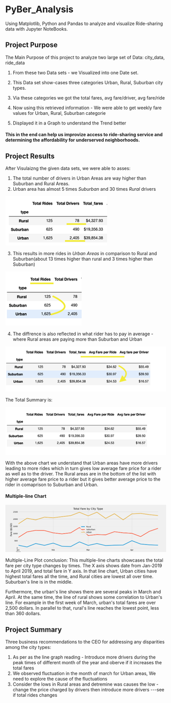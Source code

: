 # PyBer_Analysis

Using Matplotlib, Python and Pandas to analyze and visualize Ride-sharing data with Jupyter NoteBooks.

## Project Purpose

The Main Purpose of this project to analyze two large set of Data: city_data, ride_data

1. From these two Data sets - we Visualized into one Date set.

2. This Data set show-cases three categories Urban, Rural, Suburban city types.

3. Via these categories we got the total fares, avg fare/driver, avg fare/ride

4. Now using this retrieved information - We were able to get weekly fare values for Urban, Rural, Suburban categorie

5. Displayed it in a Graph to understand the Trend better

#### This in the end can help us improvize access to ride-sharing service and determining the affordability for underserved neighborhoods.

## Project Results

After Visulaizng the given data sets, we were able to asses:

1. The total number of drivers in Urban Areas are way higher than Suburban and Rural Areas.
2. Urban area has almost 5 times *Suburban* and 30 times *Rural* drivers

![Drivers.png](/analysis/Drivers.png)


3. This results in more rides in *Urban Areas* in comparison to Rural and Suburban(about 13 times higher than rural and 3 times higher than Suburban)

![](/analysis/Rides.png)

4. The diffrence is also reflected in what rider has to pay in average - where Rural areas are paying more than Suburban and Urban

![](/analysis/Fare.png)

The Total Summary is:

![](/analysis/Total_summary.png)


With the above chart we understand that Urban areas have more drivers leading to more rides which in turn gives low average fare price for a rider as well as to the driver.
The Rural areas are in the bottom of the list with higher average fare price to a rider but it gives better average price to the rider in comaprison to Suburban and Urban.

#### Multiple-line Chart

![](/analysis/Challenge_fig.png)

Multiple-Line Plot conclusion:
This multiple-line charts showcases the total fare per city type changes by times. The X axis shows date from Jan-2019 to April 2019, and total fare in Y axis. In that line chart, Urban cities have highest total fares all the time, and Rural cities are lowest all over time. Suburban's line is in the middle.

Furthermore, the urban's line shows there are several peaks in March and April. At the same time, the line of rural shows some correlation to Urban's line. For example in the first week of March, urban's total fares are over 2,500 dollars. In parallel to that, rural's line reaches the lowest point, less than 360 dollars.


## Project Summary

Three business recommendations to the CEO for addressing any disparities among the city types:

1. As per as the line graph reading - Introduce more drivers during the peak times of different month of the year and oberve if it increases the total fares
2. We observed fluctuation in the month of march for Urban areas, We need to explore the cause of the fluctuations
3. Consider the lows in Rural areas and detremine was causes the low - change the price charged by drivers then introduce more drivers ---see if total rides changes 





